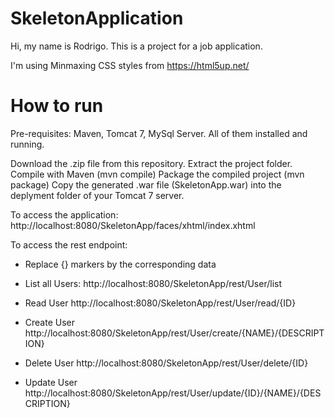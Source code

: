 # SkeletonApplication

Hi, my name is Rodrigo.
This is a project for a job application.


I'm using Minmaxing CSS styles from https://html5up.net/

# How to run

Pre-requisites: Maven, Tomcat 7, MySql Server. All of them installed and running.

Download the .zip file from this repository. 
Extract the project folder.
Compile with Maven (mvn compile)
Package the compiled project (mvn package)
Copy the generated .war file (SkeletonApp.war) into the deplyment folder of your Tomcat 7 server.

To access the application:
http://localhost:8080/SkeletonApp/faces/xhtml/index.xhtml


To access the rest endpoint:
* Replace {} markers by the corresponding data

- List all Users:
http://localhost:8080/SkeletonApp/rest/User/list 

- Read User
http://localhost:8080/SkeletonApp/rest/User/read/{ID} 

- Create User
http://localhost:8080/SkeletonApp/rest/User/create/{NAME}/{DESCRIPTION}

- Delete User
http://localhost:8080/SkeletonApp/rest/User/delete/{ID}

- Update User
http://localhost:8080/SkeletonApp/rest/User/update/{ID}/{NAME}/{DESCRIPTION}
